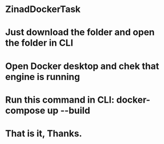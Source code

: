 # ZinadDockerTask
# Just download the folder and open the folder in CLI
# Open Docker desktop and chek that engine is running
# Run this command in CLI: docker-compose up --build
# That is it, Thanks.
